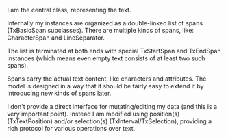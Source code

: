 I am the central class, representing the text.

Internally my instances are organized as a double-linked list of spans (TxBasicSpan subclasses). There are multiple kinds of spans, like: CharacterSpan and LineSeparator.

The list is terminated at both ends with special TxStartSpan and TxEndSpan instances (which means even empty text consists of at least two such spans). 

Spans carry the actual text content, like characters and attributes. 
The model is designed in a way that it should be fairly easy to extend it by introducing new kinds of spans later. 

I don't provide a direct interface for mutating/editing my data (and this is a very important point). Instead I am modified using position(s) (TxTextPosition) and/or selection(s) (TxInterval/TxSelection), providing a rich protocol for various operations over text. 


